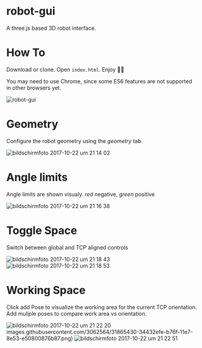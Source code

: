 # robot-gui
A three.js based 3D robot interface. 

# How To
Download or clone. Open `index.html`. Enjoy 🤖😀

You may need to use Chrome, since some ES6 features are not supported in other browsers yet.

![robot-gui](https://user-images.githubusercontent.com/3062564/31865318-7d97605e-b76d-11e7-8ab4-7c2a9e17be3d.png)

# Geometry
Configure the robot geometry using the *geometry* tab.

![bildschirmfoto 2017-10-22 um 21 14 02](https://user-images.githubusercontent.com/3062564/31865347-f8010804-b76d-11e7-8452-e003677da2c7.png)

# Angle limits
Angle limits are shown visualy. *red* negative, *green* positive

![bildschirmfoto 2017-10-22 um 21 16 38](https://user-images.githubusercontent.com/3062564/31865367-56242556-b76e-11e7-8fe4-36e69f55b920.png)

# Toggle Space
Switch between global and TCP aligned controls

![bildschirmfoto 2017-10-22 um 21 18 43](https://user-images.githubusercontent.com/3062564/31865385-a52db932-b76e-11e7-8408-797bd0959bab.png)
![bildschirmfoto 2017-10-22 um 21 18 53](https://user-images.githubusercontent.com/3062564/31865386-a54e6218-b76e-11e7-8250-1c183d723121.png)

# Working Space
Click add Pose to visualize the working area for the current TCP orientation. Add muliple poses to compare work area vs orientation.

![bildschirmfoto 2017-10-22 um 21 22 20](https://user-images.githubusercontent.com/3062564/31865429-3429e0c0-b76f-11e7-8ed3-f40d0fca6aaa.png)
images.githubusercontent.com/3062564/31865430-34432efe-b76f-11e7-8e53-e50800876b87.png)
![bildschirmfoto 2017-10-22 um 21 22 51](https://user-images.githubusercontent.com/3062564/31865591-71863d9a-b771-11e7-9d5d-9f010903c221.png)

